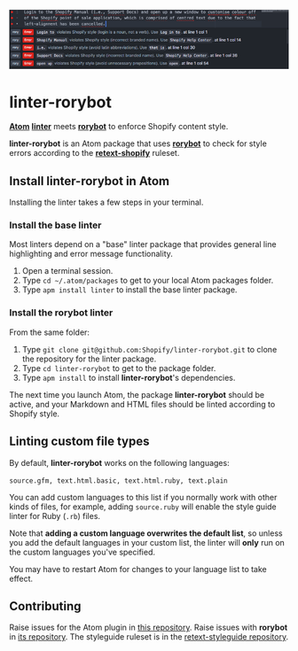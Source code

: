 ![linter-rorybot Atom package](linter-rorybot.gif)

# linter-rorybot

[**Atom**](https://atom.io) [**linter**](https://github.com/AtomLinter/Linter) meets [**rorybot**](https://github.com/Shopify/rorybot) to enforce Shopify content style.

**linter-rorybot** is an Atom package that uses [**rorybot**](https://github.com/Shopify/rorybot) to check for style errors according to the [**retext-shopify**](https://github.com/Shopify/retext-shopify) ruleset.

## Install linter-rorybot in Atom

Installing the linter takes a few steps in your terminal.

### Install the base linter

Most linters depend on a "base" linter package that provides general line highlighting and error message functionality.

1. Open a terminal session.
2. Type `cd ~/.atom/packages` to get to your local Atom packages folder.
3. Type `apm install linter` to install the base linter package.

### Install the rorybot linter

From the same folder:

1. Type `git clone git@github.com:Shopify/linter-rorybot.git` to clone the repository for the linter package.
2. Type `cd linter-rorybot` to get to the package folder.
3. Type `apm install` to install **linter-rorybot**'s dependencies.

The next time you launch Atom, the package **linter-rorybot** should be active, and your Markdown and HTML files should be linted according to Shopify style.

## Linting custom file types

By default, **linter-rorybot** works on the following languages:

`source.gfm, text.html.basic, text.html.ruby, text.plain`

You can add custom languages to this list if you normally work with other kinds of files, for example, adding `source.ruby` will enable the style guide linter for Ruby (`.rb`) files.

Note that **adding a custom language overwrites the default list**, so unless you add the default languages in your custom list, the linter will **only** run on the custom languages you've specified.

You may have to restart Atom for changes to your language list to take effect.

## Contributing

Raise issues for the Atom plugin in [this repository](https://github.com/Shopify/linter-rorybot/issues).
Raise issues with **rorybot** in [its repository](https://github.com/Shopify/rorybot).
The styleguide ruleset is in the [retext-styleguide repository](https://github.com/Shopify/retext-shopify).
